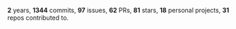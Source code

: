 **2** years, **1344** commits, **97** issues, **62** PRs, **81** stars, **18** personal projects, **31** repos contributed to.
